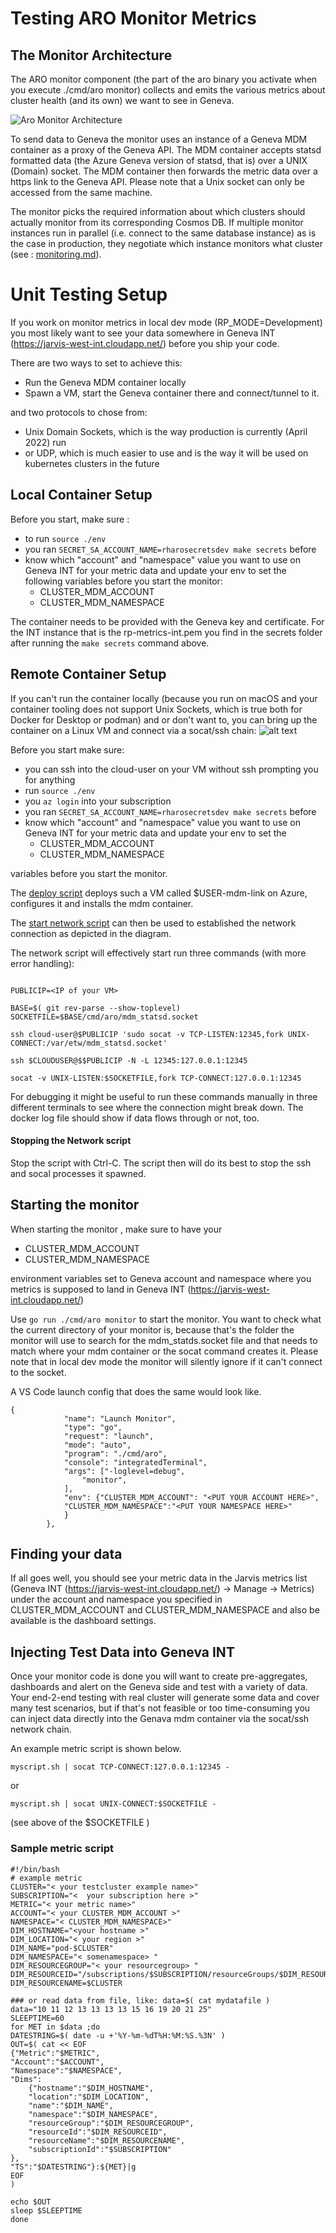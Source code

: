 
# Testing ARO Monitor Metrics



## The Monitor Architecture

The ARO monitor component (the part of the aro binary you activate when you execute ./cmd/aro monitor) collects and emits the various metrics about cluster health (and its own) we want to see in Geneva. 


![Aro Monitor Architecture](img/AROMonitor.png "Aro Monitor Architecture")

To send data to Geneva the monitor uses an instance of a Geneva MDM container as a proxy of the Geneva API. The MDM container accepts statsd formatted data (the Azure Geneva version of statsd, that is) over a UNIX (Domain) socket. The MDM container then forwards the metric data over a https link to the Geneva API. Please note that a Unix socket can only be accessed from the same machine. 

The monitor picks the required information about which clusters should actually monitor from its corresponding Cosmos DB. If multiple monitor instances run in parallel  (i.e. connect to the same database instance) as is the case in production, they negotiate which instance monitors what cluster (see : [monitoring.md](./monitoring.md)). 


# Unit Testing Setup

If you work on monitor metrics in local dev mode (RP_MODE=Development) you most likely want to see your data somewhere in Geneva INT (https://jarvis-west-int.cloudapp.net/) before you ship your code.

There are two ways to set to achieve this: 
- Run the Geneva MDM container locally
- Spawn a VM, start the Geneva container there and connect/tunnel to it.

and two protocols to chose from:
- Unix Domain Sockets, which is the way production is currently (April 2022) run
- or UDP, which is much easier to use and is the way it will be used on kubernetes clusters in the future

## Local Container Setup

Before you start, make sure :
- to run `source ./env`
- you ran `SECRET_SA_ACCOUNT_NAME=rharosecretsdev make secrets` before 
- know which "account" and "namespace" value you want to use on Geneva INT for your metric data and update your env to set the following variables before you start the monitor:
  - CLUSTER_MDM_ACCOUNT
  - CLUSTER_MDM_NAMESPACE 

 The container needs to be provided with the Geneva key and certificate. For the INT instance that is the rp-metrics-int.pem you find in the secrets folder after running the `make secrets` command above.  



## Remote Container Setup
If you can't run the container locally (because you run on macOS and your container tooling does not support Unix Sockets, which is true both for Docker for Desktop or podman) and or don't want to, you can bring up the container on a Linux VM and connect via a socat/ssh chain:
![alt text](img/SOCATConnection.png "SOCAT chain")

Before you start make sure:
- you can ssh into the cloud-user on your VM without ssh prompting you for anything 
- run `source ./env`
- you `az login`  into your subscription
- you ran `SECRET_SA_ACCOUNT_NAME=rharosecretsdev make secrets` before 
- know which "account" and "namespace" value you want to use on Geneva INT for your metric data and
  update your env to set the 
  - CLUSTER_MDM_ACCOUNT
  - CLUSTER_MDM_NAMESPACE

variables before you start the monitor. 

The [deploy script](../hack/local-monitor-testing/deploy_MDM_VM.sh) deploys such a VM called $USER-mdm-link on Azure, configures it and installs the mdm container.

The [start network script](../hack/local-monitor-testing/startMDMNetwork.sh) can then be used to established the network connection as depicted in the diagram. 

The network script will effectively start run three commands (with more error handling):
````

PUBLICIP=<IP of your VM>

BASE=$( git rev-parse --show-toplevel)
SOCKETFILE=$BASE/cmd/aro/mdm_statsd.socket

ssh cloud-user@$PUBLICIP 'sudo socat -v TCP-LISTEN:12345,fork UNIX-CONNECT:/var/etw/mdm_statsd.socket'

ssh $CLOUDUSER@$$PUBLICIP -N -L 12345:127.0.0.1:12345

socat -v UNIX-LISTEN:$SOCKETFILE,fork TCP-CONNECT:127.0.0.1:12345
````

For debugging it might be useful to run these commands manually in three different terminals to see where the connection might break down. The docker log file should show if data flows through or not, too.


#### Stopping the Network script

Stop the script with Ctrl-C. The script then will do its best to stop the ssh and socal processes it spawned.



## Starting the monitor

When starting the monitor , make sure to have your

- CLUSTER_MDM_ACCOUNT
- CLUSTER_MDM_NAMESPACE
  
environment variables set to Geneva account and namespace where you metrics is supposed to land in Geneva INT (https://jarvis-west-int.cloudapp.net/)

Use `go run ./cmd/aro monitor` to start the monitor. You want to check what the current directory of your monitor is, because that's the folder the monitor will use to search for the mdm_statds.socket file and that needs to match where your mdm container or the socat command creates it. Please note that in local dev mode the monitor will silently ignore if it can't connect to the socket.

A VS Code launch config that does the same would look like.

````
{
            "name": "Launch Monitor",
            "type": "go",
            "request": "launch",
            "mode": "auto",
            "program": "./cmd/aro",
            "console": "integratedTerminal",
            "args": ["-loglevel=debug",
                "monitor",
            ],    
            "env": {"CLUSTER_MDM_ACCOUNT": "<PUT YOUR ACCOUNT HERE>",
            "CLUSTER_MDM_NAMESPACE":"<PUT YOUR NAMESPACE HERE>"
            }    
        },
````

## Finding your data

If all goes well, you should see your metric data  in the Jarvis metrics list (Geneva INT (https://jarvis-west-int.cloudapp.net/) -> Manage ->  Metrics) under the account and namespace you specified in CLUSTER_MDM_ACCOUNT and CLUSTER_MDM_NAMESPACE and also be available is the dashboard settings.


## Injecting Test Data into Geneva INT

Once your monitor code is done you will want to create pre-aggregates, dashboards and alert on the Geneva side and test with a variety of data.
Your end-2-end testing with real cluster will generate some data and cover many test scenarios, but if that's not feasible or too time-consuming you can inject data directly into the Genava mdm container via the socat/ssh network chain.

An example metric script is shown below. 

````
myscript.sh | socat TCP-CONNECT:127.0.0.1:12345 - 
````
or 
````
myscript.sh | socat UNIX-CONNECT:$SOCKETFILE - 
````
(see above of the $SOCKETFILE )


### Sample metric script

````
#!/bin/bash
# example metric 
CLUSTER="< your testcluster example name>"
SUBSCRIPTION="<  your subscription here >"
METRIC="< your metric name>"
ACCOUNT="< your CLUSTER_MDM_ACCOUNT >"
NAMESPACE="< CLUSTER_MDM_NAMESPACE>"
DIM_HOSTNAME="<your hostname >"
DIM_LOCATION="< your region >"
DIM_NAME="pod-$CLUSTER"
DIM_NAMESPACE="< somenamespace> "
DIM_RESOURCEGROUP="< your resourcegroup> "
DIM_RESOURCEID="/subscriptions/$SUBSCRIPTION/resourceGroups/$DIM_RESOURCEGROUP/providers/Microsoft.RedHatOpenShift/openShiftClusters/$CLUSTER"
DIM_RESOURCENAME=$CLUSTER

### or read data from file, like: data=$( cat mydatafile )
data="10 11 12 13 13 13 13 15 16 19 20 21 25"
SLEEPTIME=60
for MET in $data ;do
DATESTRING=$( date -u +'%Y-%m-%dT%H:%M:%S.%3N' )
OUT=$( cat << EOF 
{"Metric":"$METRIC",
"Account":"$ACCOUNT",
"Namespace":"$NAMESPACE",
"Dims":
    {"hostname":"$DIM_HOSTNAME",
    "location":"$DIM_LOCATION",
    "name":"$DIM_NAME",
    "namespace":"$DIM_NAMESPACE",
    "resourceGroup":"$DIM_RESOURCEGROUP",
    "resourceId":"$DIM_RESOURCEID",
    "resourceName":"$DIM_RESOURCENAME",
    "subscriptionId":"$SUBSCRIPTION"
},
"TS":"$DATESTRING"}:${MET}|g
EOF
)

echo $OUT
sleep $SLEEPTIME
done

````

